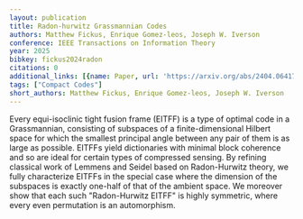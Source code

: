 ```yaml
---
layout: publication
title: Radon-hurwitz Grassmannian Codes
authors: Matthew Fickus, Enrique Gomez-leos, Joseph W. Iverson
conference: IEEE Transactions on Information Theory
year: 2025
bibkey: fickus2024radon
citations: 0
additional_links: [{name: Paper, url: 'https://arxiv.org/abs/2404.06417'}]
tags: ["Compact Codes"]
short_authors: Matthew Fickus, Enrique Gomez-leos, Joseph W. Iverson
---
```

Every equi-isoclinic tight fusion frame (EITFF) is a type of optimal code in
a Grassmannian, consisting of subspaces of a finite-dimensional Hilbert space
for which the smallest principal angle between any pair of them is as large as
possible. EITFFs yield dictionaries with minimal block coherence and so are
ideal for certain types of compressed sensing. By refining classical work of
Lemmens and Seidel based on Radon-Hurwitz theory, we fully characterize EITFFs
in the special case where the dimension of the subspaces is exactly one-half of
that of the ambient space. We moreover show that each such "Radon-Hurwitz
EITFF" is highly symmetric, where every even permutation is an automorphism.
